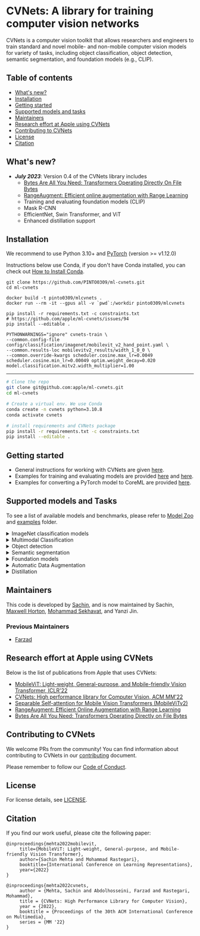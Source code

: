 # CVNets: A library for training computer vision networks

CVNets is a computer vision toolkit that allows researchers and engineers to train standard and novel mobile-
and non-mobile computer vision models for variety of tasks, including object classification, object detection,
semantic segmentation, and foundation models (e.g., CLIP).

## Table of contents

   * [What's new?](#whats-new)
   * [Installation](#installation)
   * [Getting started](#getting-started)
   * [Supported models and tasks](#supported-models-and-tasks)
   * [Maintainers](#maintainers)
   * [Research effort at Apple using CVNets](#research-effort-at-apple-using-cvnets)
   * [Contributing to CVNets](#contributing-to-cvnets)
   * [License](#license)
   * [Citation](#citation)

## What's new?

   * ***July 2023***: Version 0.4 of the CVNets library includes
      *  [Bytes Are All You Need: Transformers Operating Directly On File Bytes
](https://arxiv.org/abs/2306.00238)
      * [RangeAugment: Efficient online augmentation with Range Learning](https://arxiv.org/abs/2212.10553)
      * Training and evaluating foundation models (CLIP)
      * Mask R-CNN
      * EfficientNet, Swin Transformer, and ViT
      * Enhanced distillation support

## Installation

We recommend to use Python 3.10+ and [PyTorch](https://pytorch.org) (version >= v1.12.0)

Instructions below use Conda, if you don't have Conda installed, you can check out [How to Install Conda](https://docs.conda.io/en/latest/miniconda.html#latest-miniconda-installer-links).

```
git clone https://github.com/PINTO0309/ml-cvnets.git
cd ml-cvnets

docker build -t pinto0309/mlcvnets .
docker run --rm -it --gpus all -v `pwd`:/workdir pinto0309/mlcvnets

pip install -r requirements.txt -c constraints.txt
# https://github.com/apple/ml-cvnets/issues/94
pip install --editable .

PYTHONWARNINGS="ignore" cvnets-train \
--common.config-file config/classification/imagenet/mobilevit_v2_hand_point.yaml \
--common.results-loc mobilevitv2_results/width_1_0_0 \
--common.override-kwargs scheduler.cosine.max_lr=0.0049 scheduler.cosine.min_lr=0.00049 optim.weight_decay=0.020 model.classification.mitv2.width_multiplier=1.00
```

---

```bash
# Clone the repo
git clone git@github.com:apple/ml-cvnets.git
cd ml-cvnets

# Create a virtual env. We use Conda
conda create -n cvnets python=3.10.8
conda activate cvnets

# install requirements and CVNets package
pip install -r requirements.txt -c constraints.txt
pip install --editable .
```

## Getting started

   * General instructions for working with CVNets are given [here](docs/source/en/general).
   * Examples for training and evaluating models are provided [here](docs/source/en/models) and [here](examples).
   * Examples for converting a PyTorch model to CoreML are provided [here](docs/source/en/general/README-pytorch-to-coreml.md).

## Supported models and Tasks

To see a list of available models and benchmarks, please refer to [Model Zoo](docs/source/en/general/README-model-zoo.md) and [examples](examples) folder.

<details>
<summary>
ImageNet classification models
</summary>

   * CNNs
     * [MobileNetv1](https://arxiv.org/abs/1704.04861)
     * [MobileNetv2](https://arxiv.org/abs/1801.04381)
     * [MobileNetv3](https://arxiv.org/abs/1905.02244)
     * [EfficientNet](https://arxiv.org/abs/1905.11946)
     * [ResNet](https://arxiv.org/abs/1512.03385)
     * [RegNet](https://arxiv.org/abs/2003.13678)
   * Transformers
     * [Vision Transformer](https://arxiv.org/abs/2010.11929)
     * [MobileViTv1](https://arxiv.org/abs/2110.02178)
     * [MobileViTv2](https://arxiv.org/abs/2206.02680)
     * [SwinTransformer](https://arxiv.org/abs/2103.14030)
</details>

<details>
<summary>
Multimodal Classification
</summary>

  * [ByteFormer](https://arxiv.org/abs/2306.00238)

</details>

<details>
<summary>
Object detection
</summary>

   * [SSD](https://arxiv.org/abs/1512.02325)
   * [Mask R-CNN](https://arxiv.org/abs/1703.06870)

</details>

<details>
<summary>
Semantic segmentation
</summary>

   * [DeepLabv3](https://arxiv.org/abs/1706.05587)
   * [PSPNet](https://arxiv.org/abs/1612.01105)

</details>

<details>
<summary>
Foundation models
</summary>

   * [CLIP](https://arxiv.org/abs/2103.00020)

</details>

<details>
<summary>
Automatic Data Augmentation
</summary>

   * [RangeAugment](https://arxiv.org/abs/2212.10553)
   * [AutoAugment](https://arxiv.org/abs/1805.09501)
   * [RandAugment](https://arxiv.org/abs/1909.13719)

</details>

<details>
<summary>
Distillation
</summary>

   * Soft distillation
   * Hard distillation

</details>

## Maintainers

This code is developed by <a href="https://sacmehta.github.io" target="_blank">Sachin</a>, and is now maintained by Sachin, <a href="https://mchorton.com" target="_blank">Maxwell Horton</a>, <a href="https://www.mohammad.pro" target="_blank">Mohammad Sekhavat</a>, and Yanzi Jin.

### Previous Maintainers
* <a href="https://farzadab.github.io" target="_blank">Farzad</a>

## Research effort at Apple using CVNets

Below is the list of publications from Apple that uses CVNets:

   * [MobileViT: Light-weight, General-purpose, and Mobile-friendly Vision Transformer, ICLR'22](https://arxiv.org/abs/2110.02178)
   * [CVNets: High performance library for Computer Vision, ACM MM'22](https://arxiv.org/abs/2206.02002)
   * [Separable Self-attention for Mobile Vision Transformers (MobileViTv2)](https://arxiv.org/abs/2206.02680)
   * [RangeAugment: Efficient Online Augmentation with Range Learning](https://arxiv.org/abs/2212.10553)
   * [Bytes Are All You Need: Transformers Operating Directly on File Bytes](https://arxiv.org/abs/2306.00238)

## Contributing to CVNets

We welcome PRs from the community! You can find information about contributing to CVNets in our [contributing](CONTRIBUTING.md) document.

Please remember to follow our [Code of Conduct](CODE_OF_CONDUCT.md).

## License

For license details, see [LICENSE](LICENSE).

## Citation

If you find our work useful, please cite the following paper:

```
@inproceedings{mehta2022mobilevit,
     title={MobileViT: Light-weight, General-purpose, and Mobile-friendly Vision Transformer},
     author={Sachin Mehta and Mohammad Rastegari},
     booktitle={International Conference on Learning Representations},
     year={2022}
}

@inproceedings{mehta2022cvnets,
     author = {Mehta, Sachin and Abdolhosseini, Farzad and Rastegari, Mohammad},
     title = {CVNets: High Performance Library for Computer Vision},
     year = {2022},
     booktitle = {Proceedings of the 30th ACM International Conference on Multimedia},
     series = {MM '22}
}

```
